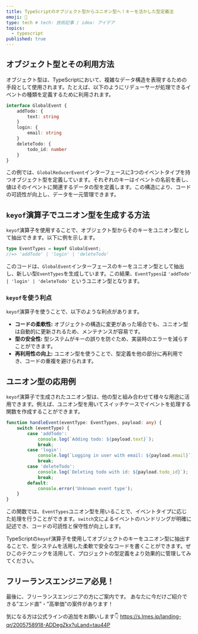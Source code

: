 ```yaml
---
title: TypeScriptのオブジェクト型からユニオン型へ！キーを活かした型定義法
emoji: 🤖
type: tech # tech: 技術記事 / idea: アイデア
topics: 
  - typescript
published: true
---
```


## オブジェクト型とその利用方法

オブジェクト型は、TypeScriptにおいて、複雑なデータ構造を表現するための手段として使用されます。たとえば、以下のようにリデューサーが処理できるイベントの種類を定義するために利用されます。

```typescript
interface GlobalEvent {
    addTodo: {
        text: string
    }
    login: {
        email: string
    }
    deleteTodo: {
        todo_id: number
    }
}
```

この例では、`GlobalReducerEvent`インターフェースに3つのイベントタイプを持つオブジェクト型を定義しています。それぞれのキーはイベントの名前を表し、値はそのイベントに関連するデータの型を定義します。この構造により、コードの可読性が向上し、データを一元管理できます。

## `keyof`演算子でユニオン型を生成する方法

`keyof`演算子を使用することで、オブジェクト型からそのキーをユニオン型として抽出できます。以下に例を示します。

```typescript
type EventTypes = keyof GlobalEvent;
//=> 'addTodo' | 'login' | 'deleteTodo'
```

このコードは、`GlobalEvent`インターフェースのキーをユニオン型として抽出し、新しい型`EventTypes`を生成しています。この結果、`EventTypes`は `'addTodo' | 'login' | 'deleteTodo'` というユニオン型となります。

### `keyof`を使う利点

`keyof`演算子を使うことで、以下のような利点があります。

- **コードの柔軟性:** オブジェクトの構造に変更があった場合でも、ユニオン型は自動的に更新されるため、メンテナンスが容易です。
- **型の安全性:** 型システムがキーの誤りを防ぐため、実装時のエラーを減らすことができます。
- **再利用性の向上:** ユニオン型を使うことで、型定義を他の部分に再利用でき、コードの重複を避けられます。

## ユニオン型の応用例

`keyof`演算子で生成されたユニオン型は、他の型と組み合わせて様々な用途に活用できます。例えば、ユニオン型を用いてスイッチケースでイベントを処理する関数を作成することができます。

```typescript
function handleEvent(eventType: EventTypes, payload: any) {
    switch (eventType) {
        case 'addTodo':
            console.log(`Adding todo: ${payload.text}`);
            break;
        case 'login':
            console.log(`Logging in user with email: ${payload.email}`);
            break;
        case 'deleteTodo':
            console.log(`Deleting todo with id: ${payload.todo_id}`);
            break;
        default:
            console.error('Unknown event type');
    }
}
```

この関数では、`EventTypes`ユニオン型を用いることで、イベントタイプに応じた処理を行うことができます。`switch`文によるイベントのハンドリングが明確に記述でき、コードの可読性と保守性が向上します。

TypeScriptの`keyof`演算子を使用してオブジェクトのキーをユニオン型に抽出することで、型システムを活用した柔軟で安全なコードを書くことができます。ぜひこのテクニックを活用して、プロジェクトの型定義をより効果的に管理してみてください。

## フリーランスエンジニア必見！

最後に、フリーランスエンジニアの方にご案内です。
あなたに今だけご紹介できる”エンド直”・”高単価”の案件があります！

気になる方は公式ラインの追加をお願いします👇
https://s.lmes.jp/landing-qr/2005758918-ADDegZkx?uLand=tau44P